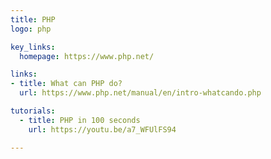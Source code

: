 ```yaml
---
title: PHP
logo: php

key_links:
  homepage: https://www.php.net/

links:
- title: What can PHP do?
  url: https://www.php.net/manual/en/intro-whatcando.php

tutorials:
  - title: PHP in 100 seconds
    url: https://youtu.be/a7_WFUlFS94

---
```

